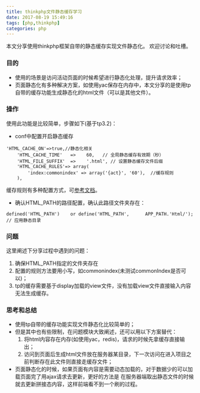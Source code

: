 ```yaml
---
title: thinkphp文件静态缓存学习
date: 2017-08-19 15:49:16
tags: [php,thinkphp]
categories: php
---
```

本文分享使用thinkphp框架自带的静态缓存实现文件静态化。
欢迎讨论和吐槽。

### 目的
- 使用的场景是访问活动页面的时候希望进行静态化处理，提升请求效率；
- 页面静态化有多种解决方案，如使用yac保存在内存中，本文分享的是使用tp自带的缓存功能生成静态化的html文件（可以是其他文件）。
### 操作
使用此功能是比较简单，步骤如下(基于tp3.2)：

-  conf中配置开启静态缓存
```$xslt
'HTML_CACHE_ON'=>true,//静态化相关
	'HTML_CACHE_TIME'   =>    60,   // 全局静态缓存有效期（秒）
	'HTML_FILE_SUFFIX'  =>    '.html', // 设置静态缓存文件后缀
	'HTML_CACHE_RULES'=> array(
		'index:commonindex' => array('{act}', '60'),  //缓存规则
	),
```
缓存规则有多种配置方式，可[参考文档](http://document.thinkphp.cn/manual_3_2.html#html_cache)。

- 确认HTML_PATH的路径配置，确认此路径文件夹存在：
```$xslt
defined('HTML_PATH')    or define('HTML_PATH',      APP_PATH.'Html/'); // 应用静态目录
```
### 问题
这里阐述下分享过程中遇到的问题：

1. 确保HTML_PATH指定的文件夹存在
2. 配置的规则方法要用小写，如commonindex(未测试commonIndex是否可以)；
3. tp的缓存需要基于display加载的view文件，没有加载view文件直接输入内容无法生成缓存。
### 思考和总结
- 使用tp自带的缓存功能实现文件静态化比较简单的；
- 但是其中也有些限制，在问题模块大致阐述，还可以用以下方案替代：
   1. 将html内容存在内存(如使用yac，redis)，请求的时候先拿缓存直接输出；
   2. 访问到页面后生成html文件放在服务器某目录，下一次访问在进入项目之前判断存在此文件则直接走缓存文件；
- 页面静态化的时候，如果页面有内容是需要动态加载的，对于数据少的可以加载页面完了用ajax请求去更新，更好的方法是
在服务器端取出静态文件的时候就去更新拼接态内容，这样前端看不到一个刷的过程。